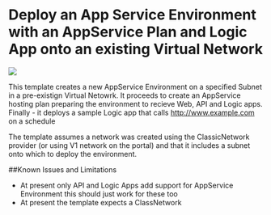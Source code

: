 # Deploy an App Service Environment with an AppService Plan and Logic App onto an existing Virtual Network

<a href="https://portal.azure.com/#create/Microsoft.Template/uri/https%3A%2F%2Fraw.githubusercontent.com%2FAzure%2Fazure-quickstart-templates%2Fmaster%2Fappserviceenvironment-with-serviceplan%2Fazuredeploy.json" target="_blank">
    <img src="http://azuredeploy.net/deploybutton.png"/>
</a>

This template creates a new AppService Environment on a specified Subnet in a pre-existign Virtual Netowrk.
It proceeds to create an AppService hosting plan preparing the environment to recieve Web, API and Logic apps.
Finally - it deploys a sample Logic app that calls http://www.example.com on a schedule

The template assumes a network was created using the ClassicNetwork provider (or using V1 network on the portal) and that it includes a subnet onto which to deploy the environment.

##Known Issues and Limitations
- At present only API and Logic Apps add support for AppService Environment this should just work for these too
- At present the template expects a ClassNetwork
